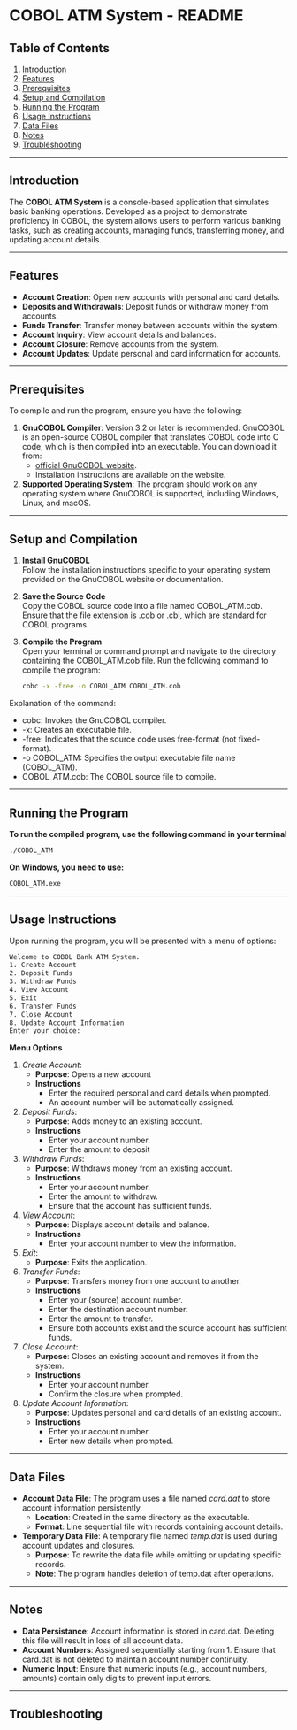 # COBOL ATM System - README

## Table of Contents
1. [Introduction](#introduction)
2. [Features](#features)
3. [Prerequisites](#prerequisites)
4. [Setup and Compilation](#setup-and-compilation)
5. [Running the Program](#running-the-program)
6. [Usage Instructions](#usage-instructions)
7. [Data Files](#data-files)
8. [Notes](#notes)
9. [Troubleshooting](#troubleshooting)

---

## Introduction
The **COBOL ATM System** is a console-based application that simulates basic banking operations. Developed as a project to demonstrate proficiency in COBOL, the system allows users to perform various banking tasks, such as creating accounts, managing funds, transferring money, and updating account details.

---

## Features
- **Account Creation**: Open new accounts with personal and card details.
- **Deposits and Withdrawals**: Deposit funds or withdraw money from accounts.
- **Funds Transfer**: Transfer money between accounts within the system.
- **Account Inquiry**: View account details and balances.
- **Account Closure**: Remove accounts from the system.
- **Account Updates**: Update personal and card information for accounts.

---

## Prerequisites
To compile and run the program, ensure you have the following:
1. **GnuCOBOL Compiler**: Version 3.2 or later is recommended.
    GnuCOBOL is an open-source COBOL compiler that translates COBOL code into C code, which is      then compiled into an executable. You can download it from:
   - [official GnuCOBOL website](https://gnucobol.sourceforge.io/).
   - Installation instructions are available on the website.
2. **Supported Operating System**: The program should work on any operating system where             GnuCOBOL is supported, including Windows, Linux, and macOS.

---

## Setup and Compilation
1. **Install GnuCOBOL**  
   Follow the installation instructions specific to your operating system provided on the GnuCOBOL website or documentation.

2. **Save the Source Code**  
   Copy the COBOL source code into a file named COBOL_ATM.cob. Ensure that the file extension is .cob or .cbl, which are standard for COBOL programs.

3. **Compile the Program**  
   Open your terminal or command prompt and navigate to the directory containing the COBOL_ATM.cob file.
Run the following command to compile the program:
   ```bash
   cobc -x -free -o COBOL_ATM COBOL_ATM.cob

Explanation of the command:
<ul>
    <li>cobc: Invokes the GnuCOBOL compiler.</li>
    <li>-x: Creates an executable file.</li>
    <li>-free: Indicates that the source code uses free-format (not fixed-format).</li>
    <li>-o COBOL_ATM: Specifies the output executable file name (COBOL_ATM).</li>
    <li>COBOL_ATM.cob: The COBOL source file to compile.</li>
</ul>

---

## Running the Program
**To run the compiled program, use the following command in your terminal**
```bash
./COBOL_ATM
```
**On Windows, you need to use:**
```bash
COBOL_ATM.exe
```

---

## Usage Instructions
Upon running the program, you will be presented with a menu of options:
```bash
Welcome to COBOL Bank ATM System.
1. Create Account
2. Deposit Funds
3. Withdraw Funds
4. View Account
5. Exit
6. Transfer Funds
7. Close Account
8. Update Account Information
Enter your choice:
```

**Menu Options**

<ol>
    <li><em>Create Account</em>:
        <ul>
            <li><b>Purpose</b>: Opens a new account</li>
            <li><b>Instructions</b>
                <ul>
                    <li>Enter the required personal and card details when prompted.</li>
                    <li>An account number will be automatically assigned.</li>
                </ul>
            </li>
        </ul>
    </li>
    <li><em>Deposit Funds</em>:
        <ul>
            <li><b>Purpose</b>: Adds money to an existing account.</li>
            <li><b>Instructions</b>
                <ul>
                    <li>Enter your account number.</li>
                    <li>Enter the amount to deposit</li>
                </ul>
            </li>
        </ul>
    </li>
    <li><em>Withdraw Funds</em>:
        <ul>
            <li><b>Purpose</b>: Withdraws money from an existing account.</li>
            <li><b>Instructions</b>
                <ul>
                    <li>Enter your account number.</li>
                    <li>Enter the amount to withdraw.</li>
                    <li>Ensure that the account has sufficient funds.</li>
                </ul>
            </li>
        </ul>
    </li>
    <li><em>View Account</em>:
        <ul>
            <li><b>Purpose</b>: Displays account details and balance.</li>
            <li><b>Instructions</b>
                <ul>
                    <li>Enter your account number to view the information.</li>
                </ul>
            </li>
        </ul>
    </li>
    <li><em>Exit</em>:
        <ul>
            <li><b>Purpose</b>: Exits the application.</li>
        </ul>
    </li>
    <li><em>Transfer Funds</em>:
        <ul>
            <li><b>Purpose</b>: Transfers money from one account to another.</li>
            <li><b>Instructions</b>
                <ul>
                    <li>Enter your (source) account number.</li>
                    <li>Enter the destination account number.</li>
                    <li>Enter the amount to transfer.</li>
                    <li>Ensure both accounts exist and the source account has sufficient funds.</li>
                </ul>
            </li>
        </ul>
    </li>
    <li><em>Close Account</em>:
        <ul>
            <li><b>Purpose</b>: Closes an existing account and removes it from the system.</li>
            <li><b>Instructions</b>
                <ul>
                    <li>Enter your account number.</li>
                    <li>Confirm the closure when prompted.</li>
                </ul>
            </li>
        </ul>
    </li>
    <li><em>Update Account Information</em>:
        <ul>
            <li><b>Purpose</b>: Updates personal and card details of an existing account.</li>
            <li><b>Instructions</b>
                <ul>
                    <li>Enter your account number.</li>
                    <li>Enter new details when prompted.</li>
                </ul>
            </li>
        </ul>
    </li>
</ol>

---

## Data Files
<ul>
    <li><b>Account Data File</b>: The program uses a file named <em>card.dat</em> to store account information persistently.
        <ul>
            <li><b>Location</b>: Created in the same directory as the executable.</li>
            <li><b>Format</b>: Line sequential file with records containing account details.</li>
        </ul>
    </li>
    <li><b>Temporary Data File</b>: A temporary file named <em>temp.dat</em> is used during account updates and closures.
        <ul>
            <li><b>Purpose</b>: To rewrite the data file while omitting or updating specific records.</li>
            <li><b>Note</b>: The program handles deletion of temp.dat after operations.</li>
        </ul>
    </li>
</ul>

---

## Notes
<ul>
    <li><b>Data Persistance</b>: Account information is stored in card.dat. Deleting this file will result in loss of all account data.</li>
    <li><b>Account Numbers</b>: Assigned sequentially starting from 1. Ensure that card.dat is not deleted to maintain account number continuity.</li>
    <li><b>Numeric Input</b>: Ensure that numeric inputs (e.g., account numbers, amounts) contain only digits to prevent input errors.</li>
</ul>

---

## Troubleshooting
